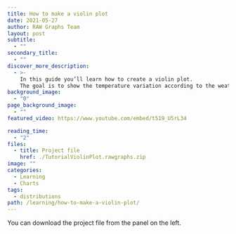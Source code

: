 ```yaml
---
title: How to make a violin plot
date: 2021-05-27
author: RAW Graphs Team
layout: post
subtitle:
  - ""
secondary_title:
  - ""
discover_more_description:
  - >-
    In this guide you’ll learn how to create a violin plot.
    The goal is to show the temperature variation according to the weather condition in New York.
background_image:
  - "0"
page_background_image:
  - ""
featured_video: https://www.youtube.com/embed/t519_U5rL34

reading_time:
  - "2"
files:
  - title: Project file
    href: ./TutorialViolinPlot.rawgraphs.zip
image: ""
categories:
  - Learning
  - Charts
tags:
  - distributions
path: /learning/how-to-make-a-violin-plot/
---
```


You can download the project file from the panel on the left.
